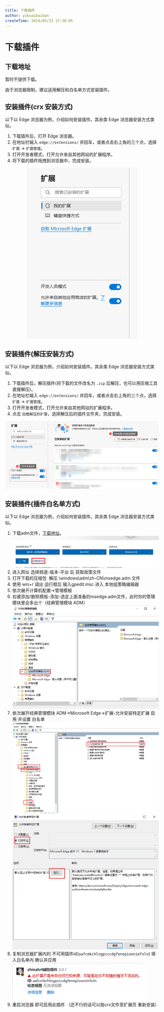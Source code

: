 ```yaml
---
title: 下载插件
author: yikuaibaiban
createTime: 2024/05/23 17:30:05
---
```


# 下载插件

## 下载地址

暂时不提供下载。

由于浏览器限制，建议适用解压和白名单方式安装插件。

## 安装插件(crx 安装方式)

以下以 Edge 浏览器为例，介绍如何安装插件。其余类 Edge 浏览器安装方式类似。

1. 下载插件后，打开 Edge 浏览器。
2. 在地址栏输入 `edge://extensions/` 并回车，或者点击右上角的三个点，选择 `扩展` -> `扩展管理`。
3. 打开开发者模式，打开允许来自其他网站的扩展程序。
4. 将下载的插件拖拽到浏览器中，完成安装。

<div align=center><img src="/images/extension_install_help1.png" /></div>

## 安装插件(解压安装方式)

以下以 Edge 浏览器为例，介绍如何安装插件。其余类 Edge 浏览器安装方式类似。

1. 下载插件后，解压插件(将下载的文件改名为 `.zip` 后解压，也可以用压缩工具直接解压)。
2. 在地址栏输入 `edge://extensions/` 并回车，或者点击右上角的三个点，选择 `扩展` -> `扩展管理`。
3. 打开开发者模式，打开允许来自其他网站的扩展程序。
4. 点击 `加载解压的扩展`，选择解压后的插件文件夹，完成安装。

<div align=center><img src="/images/extension_install_help2.png" /></div>

## 安装插件(插件白名单方式)

以下以 Edge 浏览器为例，介绍如何安装插件。其余类 Edge 浏览器安装方式类似。

1. 下载adm文件，[下载地址](https://www.microsoft.com/zh-cn/edge/business/download)。
![获取Adm文件](/images/getmsedge_adm.png)
2. 进入网址 选择频道-版本-平台 后 获取政策文件
3. 打开下载的压缩包  解压 \windows\adm\zh-CN\msedge.adm 文件
4. 使用 win+r 调出 运行框后 输入gpedit.msc 进入 本地组策略编辑器
5. 依次展开计算机配置->管理模板
6. 右键添加/删除模板-添加-选定上面准备的msedge.adm文件，此时你的管理模块里会多出个（经典管理模块 ADM）
![添加模板](/images/add_adm.png)
7. 依次展开经典管理模块 ADM->Microsoft Edge->扩展-允许安装特定扩展 启用 并设置 白名单
![选择adm](/images/select_adm.png)
![选择adm](/images/select_adm1.png)
8. 复制浏览器扩展内的 不可用插件id(`aafcmkchlngpcccdgfenepioonimfoln`) 填入白名单内 确认并应用
![插件id](/images/extension_id.png)
9. 重启浏览器 即可启用此插件 （还不行的话可以拖crx文件至扩展页 重新安装）